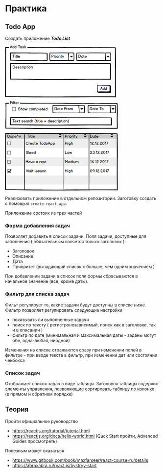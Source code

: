 # Практика

## Todo App

Создать приложение **_Todo List_**

![Todo List](TodoApp.png)

Реализовать приложение в отдельном репозитории. Заготовку создать с помощью
`create-react-app`.

Приложение состоих из трех частей

### Форма добавления задач

Позволяет добавить в список задачи. Поля задачи, доступные для заполнения (
обязательным является только заголовок ):

* Заголовок
* Описание
* Дата
* Приоритет (выпадающий список с больше, чем одним значением )

При добавлении задачи в список поля формы сбрасываются в начальное значение
(все, кроме даты).

### Фильтр для списка задач

Фильт регулирует то, какие задачи будут доступны в списке ниже. Фильтр позволяет
регулировать следующие настройки

* показывать ли выполненные задачи
* поиск по тексту ( регистронезависимый, поиск как в заголовке, так и в описании
  )
* фильтр по дате (минимальная и максимальная даты - заданы могут обе,
  одна-любая, ниодной)

Изменения на списке отражаются сразу при изменении полей в фильтре - при вводе
текста в фильтр, при изменении дат или состоянии чекбокса

### Список задач

Отображает список задач в виде таблицы. Заголовок таблицы содержит элементы
управления, позволяющие сортировать таблицу по колонке (в прямом и обратном
порядке)

## Теория

Пройти официальное руководство

* https://reactjs.org/tutorial/tutorial.html
* https://reactjs.org/docs/hello-world.html (Quck Start пройти, Advanced Guides
  просмотреть)

Полезным может оказаться

* https://www.gitbook.com/book/maxfarseer/react-course-ru/details
* https://abraxabra.ru/react.js/bystryy-start
